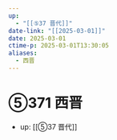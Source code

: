 ```yaml
---
up:
  - "[[⑤37 晋代]]"
date-link: "[[2025-03-01]]"
date: 2025-03-01
ctime-p: 2025-03-01T13:30:05
aliases:
  - 西晋
---
```


# ⑤371 西晋

- up: [[⑤37 晋代]]
